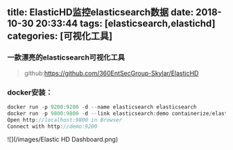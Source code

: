 title: ElasticHD监控elasticsearch数据
date: 2018-10-30 20:33:44
tags: [elasticsearch,elastichd]
categories: [可视化工具]
---
### 一款漂亮的elasticsearch可视化工具

<!--more-->

> github:https://github.com/360EntSecGroup-Skylar/ElasticHD

### docker安装：

```java
docker run -p 9200:9200 -d --name elasticsearch elasticsearch
docker run -p 9800:9800 -d --link elasticsearch:demo containerize/elastichd
Open http://localhost:9800 in Browser
Connect with http://demo:9200
```

![](/images/Elastic HD Dashboard.png)